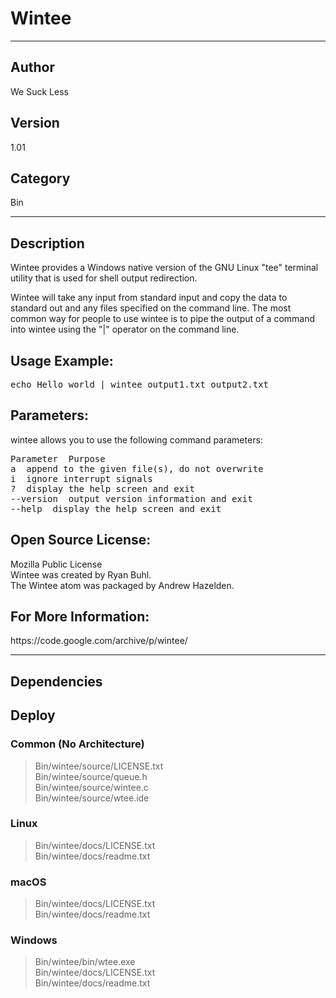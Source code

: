 # Wintee
___

## Author
We Suck Less

## Version
1.01

## Category
Bin

___

## Description
<p>Wintee provides a Windows native version of the GNU Linux "tee" terminal utility that is used for shell output redirection.</p>

<p>Wintee will take any input from standard input and copy the data to standard out and any files specified on the command line. The most common way for people to use wintee is to pipe the output of a command into wintee using the "|" operator on the command line.</p>

<h2>Usage Example:</h2>

<pre>echo Hello world | wintee output1.txt output2.txt</pre>

<h2>Parameters:</h2>

<p>wintee allows you to use the following command parameters:</p>

<pre>Parameter  Purpose
a  append to the given file(s), do not overwrite
i  ignore interrupt signals
?  display the help screen and exit
--version  output version information and exit
--help  display the help screen and exit</pre>

<h2>Open Source License:</h2>
<p>Mozilla Public License<br>
Wintee was created by Ryan Buhl.<br>
The Wintee atom was packaged by Andrew Hazelden.</p>

<h2>For More Information:</h2>
<p>https://code.google.com/archive/p/wintee/</p>


___

## Dependencies

## Deploy

### Common (No Architecture)

> Bin/wintee/source/LICENSE.txt  
> Bin/wintee/source/queue.h  
> Bin/wintee/source/wintee.c  
> Bin/wintee/source/wtee.ide  

### Linux

> Bin/wintee/docs/LICENSE.txt  
> Bin/wintee/docs/readme.txt  

### macOS

> Bin/wintee/docs/LICENSE.txt  
> Bin/wintee/docs/readme.txt  

### Windows

> Bin/wintee/bin/wtee.exe  
> Bin/wintee/docs/LICENSE.txt  
> Bin/wintee/docs/readme.txt  
